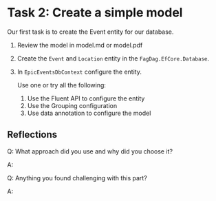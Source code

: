 # Task 2: Create a simple model

Our first task is to create the Event entity for our database.

1. Review the model in model.md or model.pdf
2. Create the `Event` and `Location` entity in the `FagDag.EfCore.Database`.
3. In `EpicEventsDbContext` configure the entity.

    Use one or try all the following:
    1. Use the Fluent API to configure the entity
    2. Use the Grouping configuration
    3. Use data annotation to configure the model

## Reflections

Q: What approach did you use and why did you choose it?

A:

Q: Anything you found challenging with this part?

A:
